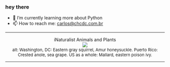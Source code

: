 ### hey there 

- :seedling: I’m currently learning more about Python
- :mailbox: How to reach me: carlos@chcdc.com.br


---


<!-- xkcd -->
<p align="center">iNaturalist Animals and Plants</br><img src=https://imgs.xkcd.com/comics/inaturalist_animals_and_plants.png></br><font size =2>alt: Washington, DC: Eastern gray squirrel, Amur honeysuckle. Puerto Rico: Crested anole, sea grape. US as a whole: Mallard, eastern poison ivy.</br></font></p></table></p> 


<!-- xkcd -->
---
